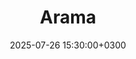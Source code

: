 ---
title: Arama
slug: "search"
layout: "search"
date: 2025-07-26 15:30:00+0300
outputs:
    - html
    - json
menu:
    main:
        weight: 5
        params: 
            icon: search
---